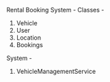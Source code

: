 Rental Booking System -
Classes -
1. Vehicle
2. User
3. Location
4. Bookings



System -
1. VehicleManagementService